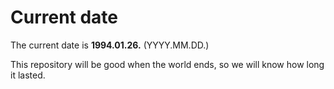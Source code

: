 # Current date

The current date is **1994.01.26.** (YYYY.MM.DD.)

This repository will be good when the world ends, so we will know how long it lasted.